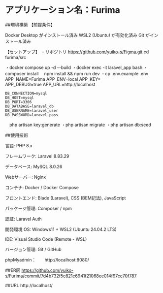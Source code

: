 # アプリケーション名：Furima

##環境構築
【前提条件】

Docker Desktop がインストール済み
WSL2 (Ubuntu) が有効化済み
Git がインストール済み

【セットアップ】
・リポジトリ
https://github.com/yuiko-s/Figma.git
cd furima/src

・docker compose up -d --build
・docker exec -it laravel_app bash
・composer install
　npm install && npm run dev
・cp .env.example .env
    APP_NAME=Furima
    APP_ENV=local
    APP_KEY=        
    APP_DEBUG=true
    APP_URL=http://localhost

    DB_CONNECTION=mysql
    DB_HOST=mysql
    DB_PORT=3306
    DB_DATABASE=laravel_db
    DB_USERNAME=laravel_user
    DB_PASSWORD=laravel_pass
　php artisan key:generate
・php artisan migrate
・php artisan db:seed

##使用技術

言語: PHP 8.x

フレームワーク: Laravel 8.83.29

データベース: MySQL 8.0.26

Webサーバー: Nginx

コンテナ: Docker / Docker Compose

フロントエンド: Blade (Laravel), CSS (BEM記法), JavaScript

パッケージ管理: Composer / npm

認証: Laravel Auth 

開発環境
OS: Windows11 + WSL2 (Ubuntu 24.04.2 LTS)

IDE: Visual Studio Code (Remote - WSL)

バージョン管理: Git / GitHub

phpMyadmin：　　http://localhost:8080/

##ER図
https://github.com/yuiko-s/Furima/commit/7d4b732f5c821c6941f21068ee014f97cc70f787

##URL
http://localhost/